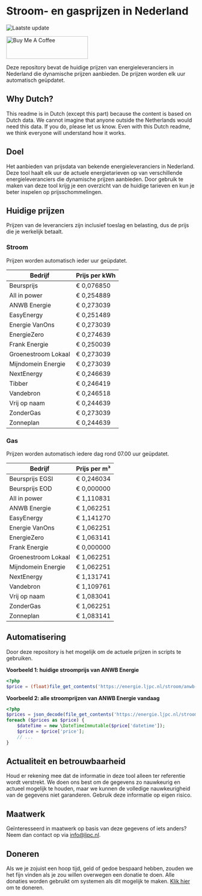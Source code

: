 # Stroom- en gasprijzen in Nederland

![Laatste update](https://img.shields.io/badge/laatste%20update-2024--03--13%2009%3A00%20CET-brightgreen)

<a href="https://www.buymeacoffee.com/Lars-" target="_blank"><img src="https://cdn.buymeacoffee.com/buttons/v2/default-orange.png" alt="Buy Me A Coffee" height="60" style="height: 60px !important;width: 217px !important;" ></a>

Deze repository bevat de huidige prijzen van energieleveranciers in Nederland die dynamische prijzen aanbieden. De prijzen worden elk uur automatisch geüpdatet.

## Why Dutch?

This readme is in Dutch (except this part) because the content is based on Dutch data. We cannot imagine that anyone outside the Netherlands would need this data. If you do, please let us know. Even with this Dutch readme, we think
everyone will understand how it works.

## Doel

Het aanbieden van prijsdata van bekende energieleveranciers in Nederland. Deze tool haalt elk uur de actuele energietarieven op van verschillende energieleveranciers die dynamische prijzen aanbieden. Door gebruik te maken van deze tool
krijg je een overzicht van de huidige tarieven en kun je beter inspelen op prijsschommelingen.

## Huidige prijzen

Prijzen van de leveranciers zijn inclusief toeslag en belasting, dus de prijs die je werkelijk betaalt.

### Stroom

Prijzen worden automatisch ieder uur geüpdatet.

 Bedrijf | Prijs per kWh 
---------|---------------
Beursprijs | € 0,076850
All in power | € 0,254889
ANWB Energie | € 0,273039
EasyEnergy | € 0,251489
Energie VanOns | € 0,273039
EnergieZero | € 0,274639
Frank Energie | € 0,250039
Groenestroom Lokaal | € 0,273039
Mijndomein Energie | € 0,273039
NextEnergy | € 0,246639
Tibber | € 0,246419
Vandebron | € 0,246518
Vrij op naam | € 0,244639
ZonderGas | € 0,273039
Zonneplan | € 0,244639


### Gas

Prijzen worden automatisch iedere dag rond 07.00 uur geüpdatet.

 Bedrijf | Prijs per m³ 
---------|--------------
Beursprijs EGSI | € 0,246034
Beursprijs EOD | € 0,000000
All in power | € 1,110831
ANWB Energie | € 1,062251
EasyEnergy | € 1,141270
Energie VanOns | € 1,062251
EnergieZero | € 1,063141
Frank Energie | € 0,000000
Groenestroom Lokaal | € 1,062251
Mijndomein Energie | € 1,062251
NextEnergy | € 1,131741
Vandebron | € 1,109761
Vrij op naam | € 1,083041
ZonderGas | € 1,062251
Zonneplan | € 1,083141


## Automatisering

Door deze repository is het mogelijk om de actuele prijzen in scripts te gebruiken.

**Voorbeeld 1: huidige stroomprijs van ANWB Energie**

```php
<?php
$price = (float)file_get_contents('https://energie.ljpc.nl/stroom/anwb-energie-nu.txt');

```

**Voorbeeld 2: alle stroomprijzen van ANWB Energie vandaag**

```php
<?php
$prices = json_decode(file_get_contents('https://energie.ljpc.nl/stroom/all-in-power-vandaag.json'),true);
foreach ($prices as $price) {
    $dateTime = new \DateTimeImmutable($price['datetime']);
    $price = $price['price'];
    // ...
}
```

## Actualiteit en betrouwbaarheid

Houd er rekening mee dat de informatie in deze tool alleen ter referentie wordt verstrekt. We doen ons best om de gegevens zo nauwkeurig en actueel mogelijk te houden, maar we kunnen de volledige nauwkeurigheid van de gegevens niet
garanderen. Gebruik deze informatie op eigen risico.

## Maatwerk

Geïnteresseerd in maatwerk op basis van deze gegevens of iets anders? Neem dan contact op
via [info@ljpc.nl](mailto:info@ljpc.nl?subject=Energie%20prijzen).

## Doneren

Als we je zojuist een hoop tijd, geld of gedoe bespaard hebben, zouden we het fijn vinden als je zou willen overwegen een
donatie te doen. Alle donaties worden gebruikt om systemen als dit mogelijk te
maken. [Klik hier](https://www.buymeacoffee.com/Lars-) om te doneren.
